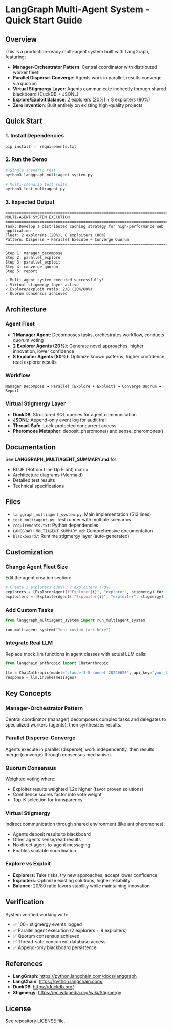 # LangGraph Multi-Agent System - Quick Start Guide

## Overview

This is a production-ready multi-agent system built with LangGraph, featuring:
- **Manager-Orchestrator Pattern**: Central coordinator with distributed worker fleet
- **Parallel Disperse-Converge**: Agents work in parallel, results converge via quorum
- **Virtual Stigmergy Layer**: Agents communicate indirectly through shared blackboard (DuckDB + JSONL)
- **Explore/Exploit Balance**: 2 explorers (20%) + 8 exploiters (80%)
- **Zero Invention**: Built entirely on existing high-quality projects

## Quick Start

### 1. Install Dependencies

```bash
pip install -r requirements.txt
```

### 2. Run the Demo

```bash
# Single scenario test
python3 langgraph_multiagent_system.py

# Multi-scenario test suite
python3 test_multiagent.py
```

### 3. Expected Output

```
================================================================================
MULTI-AGENT SYSTEM EXECUTION
================================================================================
Task: Develop a distributed caching strategy for high-performance web application
Fleet: 2 explorers (20%), 8 exploiters (80%)
Pattern: Disperse → Parallel Execute → Converge Quorum
================================================================================

Step 1: manager_decompose
Step 2: parallel_explore
Step 3: parallel_exploit
Step 4: converge_quorum
Step 5: report

✓ Multi-agent system executed successfully!
✓ Virtual stigmergy layer active
✓ Explore/exploit ratio: 2/8 (20%/80%)
✓ Quorum consensus achieved
```

## Architecture

### Agent Fleet
- **1 Manager Agent**: Decomposes tasks, orchestrates workflow, conducts quorum voting
- **2 Explorer Agents (20%)**: Generate novel approaches, higher innovation, lower confidence
- **8 Exploiter Agents (80%)**: Optimize known patterns, higher confidence, read explorer results

### Workflow
```
Manager Decompose → Parallel [Explore + Exploit] → Converge Quorum → Report
```

### Virtual Stigmergy Layer
- **DuckDB**: Structured SQL queries for agent communication
- **JSONL**: Append-only event log for audit trail
- **Thread-Safe**: Lock-protected concurrent access
- **Pheromone Metaphor**: deposit_pheromone() and sense_pheromones()

## Documentation

See **LANGGRAPH_MULTIAGENT_SUMMARY.md** for:
- BLUF (Bottom Line Up Front) matrix
- Architecture diagrams (Mermaid)
- Detailed test results
- Technical specifications

## Files

- `langgraph_multiagent_system.py`: Main implementation (513 lines)
- `test_multiagent.py`: Test runner with multiple scenarios
- `requirements.txt`: Python dependencies
- `LANGGRAPH_MULTIAGENT_SUMMARY.md`: Comprehensive documentation
- `blackboard/`: Runtime stigmergy layer (auto-generated)

## Customization

### Change Agent Fleet Size

Edit the agent creation section:
```python
# Create 3 explorers (30%), 7 exploiters (70%)
explorers = [ExplorerAgent(f"Explorer{i}", "explorer", stigmergy) for i in range(1, 4)]
exploiters = [ExploiterAgent(f"Exploiter{i}", "exploiter", stigmergy) for i in range(1, 8)]
```

### Add Custom Tasks

```python
from langgraph_multiagent_system import run_multiagent_system

run_multiagent_system("Your custom task here")
```

### Integrate Real LLM

Replace mock_llm functions in agent classes with actual LLM calls:
```python
from langchain_anthropic import ChatAnthropic

llm = ChatAnthropic(model="claude-3-5-sonnet-20240620", api_key="your_key")
response = llm.invoke(messages)
```

## Key Concepts

### Manager-Orchestrator Pattern
Central coordinator (manager) decomposes complex tasks and delegates to specialized workers (agents), then synthesizes results.

### Parallel Disperse-Converge
Agents execute in parallel (disperse), work independently, then results merge (converge) through consensus mechanism.

### Quorum Consensus
Weighted voting where:
- Exploiter results weighted 1.2x higher (favor proven solutions)
- Confidence scores factor into vote weight
- Top-K selection for transparency

### Virtual Stigmergy
Indirect communication through shared environment (like ant pheromones):
- Agents deposit results to blackboard
- Other agents sense/read results
- No direct agent-to-agent messaging
- Enables scalable coordination

### Explore vs Exploit
- **Explorers**: Take risks, try new approaches, accept lower confidence
- **Exploiters**: Optimize existing solutions, higher reliability
- **Balance**: 20/80 ratio favors stability while maintaining innovation

## Verification

System verified working with:
- ✅ 100+ stigmergy events logged
- ✅ Parallel agent execution (2 explorers + 8 exploiters)
- ✅ Quorum consensus achieved
- ✅ Thread-safe concurrent database access
- ✅ Append-only blackboard persistence

## References

- **LangGraph**: https://python.langchain.com/docs/langgraph
- **LangChain**: https://python.langchain.com/
- **DuckDB**: https://duckdb.org/
- **Stigmergy**: https://en.wikipedia.org/wiki/Stigmergy

## License

See repository LICENSE file.
